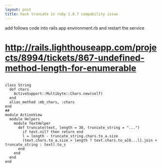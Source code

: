 ```yaml
---
layout: post
title: hack truncate in ruby 1.8.7 compability issue
---
```


add follows code into rails app environment.rb and restart the service
# http://rails.lighthouseapp.com/projects/8994/tickets/867-undefined-method-length-for-enumerable
<pre><code>
class String
  def chars
    ActiveSupport::Multibyte::Chars.new(self)
  end
  alias_method :mb_chars, :chars
end
##
module ActionView
  module Helpers
    module TextHelper
      def truncate(text, length = 30, truncate_string = "...")
        if text.nil? then return end
        l = length - truncate_string.chars.to_a.size
        (text.chars.to_a.size > length ? text.chars.to_a[0...l].join + truncate_string : text).to_s
      end
    end
  end
end</code></pre>
